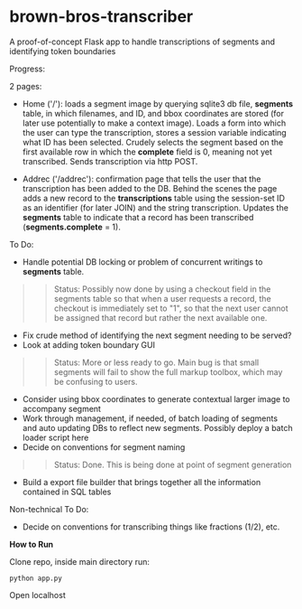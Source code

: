 # brown-bros-transcriber

A proof-of-concept Flask app to handle transcriptions of segments and identifying token boundaries

Progress:

2 pages:
 - Home ('/'): loads a segment image by querying sqlite3 db file, **segments** table, in which filenames, and ID, and bbox coordinates are stored (for later use potentially to make a context image). Loads a form into which the user can type the transcription, stores a session variable indicating what ID has been selected. Crudely selects the segment based on the first available row in which the **complete** field is 0, meaning not yet transcribed. Sends transcription via http POST.
 
 - Addrec ('/addrec'): confirmation page that tells the user that the transcription has been added to the DB. Behind the scenes the page adds a new record to the **transcriptions** table using the session-set ID as an identifier (for later JOIN) and the string transcription. Updates the **segments** table to indicate that a record has been transcribed (**segments.complete** = 1).
 
To Do:

 - Handle potential DB locking or problem of concurrent writings to **segments** table.
 >> Status: Possibly now done by using a checkout field in the segments table so that when a user requests a record, the checkout is immediately set to "1", so that the next user cannot be assigned that record but rather the next available one. 
 - Fix crude method of identifying the next segment needing to be served?
 - Look at adding token boundary GUI
 >> Status: More or less ready to go. Main bug is that small segments will fail to show the full markup toolbox, which may be confusing to users.
 - Consider using bbox coordinates to generate contextual larger image to accompany segment
 - Work through management, if needed, of batch loading of segments and auto updating DBs to reflect new segments. Possibly deploy a batch loader script here
 - Decide on conventions for segment naming
 >> Status: Done. This is being done at point of segment generation
 - Build a export file builder that brings together all the information contained in SQL tables
 
Non-technical To Do:

 - Decide on conventions for transcribing things like fractions (1/2), etc.
 
 **How to Run**
 
 Clone repo, inside main directory run:
 
 <code>python app.py</code>
 
Open localhost
 